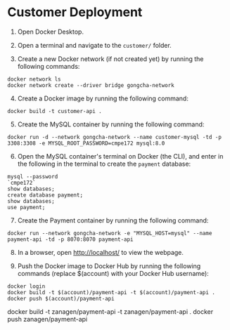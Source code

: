 # Customer Deployment

1. Open Docker Desktop.

2. Open a terminal and navigate to the `customer/` folder.

3. Create a new Docker network (if not created yet) by running the following commands:

```
docker network ls
docker network create --driver bridge gongcha-network
```

4. Create a Docker image by running the following command:

```
docker build -t customer-api .
```

5. Create the MySQL container by running the following command:

```
docker run -d --network gongcha-network --name customer-mysql -td -p 3308:3308 -e MYSQL_ROOT_PASSWORD=cmpe172 mysql:8.0
```

6. Open the MySQL container's terminal on Docker (the CLI), and enter in the following in the terminal to create the `payment` database:

```
mysql --password
`cmpe172`
show databases;
create database payment;
show databases;
use payment;
```

7. Create the Payment container by running the following command:

```
docker run --network gongcha-network -e "MYSQL_HOST=mysql" --name payment-api -td -p 8070:8070 payment-api
```

8. In a browser, open [http://localhost/](http://localhost/) to view the webpage.

9. Push the Docker image to Docker Hub by running the following commands (replace $(account) with your Docker Hub username):

```
docker login
docker build -t $(account)/payment-api -t $(account)/payment-api .
docker push $(account)/payment-api
```

docker build -t zanagen/payment-api -t zanagen/payment-api .
docker push zanagen/payment-api